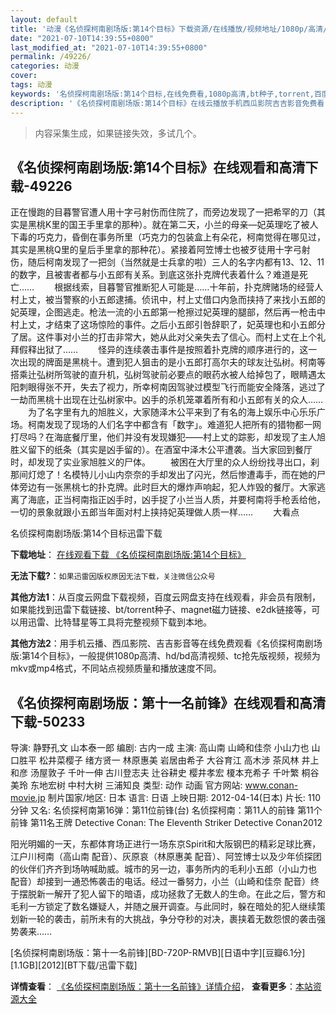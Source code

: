 ```yaml
---
layout: default
title: '动漫《名侦探柯南剧场版:第14个目标》下载资源/在线播放/视频地址/1080p/高清/蓝光'
date: "2021-07-10T14:39:55+0800"
last_modified_at: "2021-07-10T14:39:55+0800"
permalink: /49226/
categories: 动漫
cover:
tags: 动漫
keywords: '名侦探柯南剧场版:第14个目标,在线免费看,1080p高清,bt种子,torrent,百度云盘,magnet,磁力链,迅雷下载资源'
description: '《名侦探柯南剧场版:第14个目标》在线云播放手机西瓜影院吉吉影音免费看，1080p高清bd/hd未删减完整版和tc抢先枪版，mkv/mp4格式，附带bt/torrent种子、magnet/磁力链、百度云盘、网盘资源迅雷下载链接'
---
```


>内容采集生成，如果链接失效，多试几个。


## 《名侦探柯南剧场版:第14个目标》在线观看和高清下载-49226

正在慢跑的目暮警官遭人用十字弓射伤而住院了，而旁边发现了一把希罕的刀（其实是黑桃K里的国王手里拿的那种）。就在第二天，小兰的母亲—妃英理吃了被人下毒的巧克力，昏倒在事务所里（巧克力的包装盒上有朵花，柯南觉得在哪见过，其实是黑桃Q里的皇后手里拿的那种花）。紧接着阿笠博士也被歹徒用十字弓射伤，随后柯南发现了一把剑（当然就是士兵拿的啦）三人的名字内都有13、12、11的数字，且被害者都与小五郎有关系。到底这张扑克牌代表着什么？难道是死亡&hellip;… 　　根据线索，目暮警官推断犯人可能是……十年前，扑克牌赌场的经营人村上丈，被当警察的小五郎逮捕。侦讯中，村上丈借口内急而挟持了来找小五郎的妃英理，企图逃走。枪法一流的小五郎第一枪擦过妃英理的腿部，然后再一枪击中村上丈，才结束了这场惊险的事件。之后小五郎引咎辞职了，妃英理也和小五郎分了居。这件事对小兰的打击非常大，她从此对父亲失去了信心。而村上丈在上个礼拜假释出狱了…… 　　怪异的连续袭击事件是按照着扑克牌的顺序进行的，这一次出现的牌面是黑桃十。遭到犯人狙击的是小五郎打高尔夫的球友辻弘树。柯南等搭乘辻弘树所驾驶的直升机，弘树驾驶前必要点的眼药水被人给掉包了，眼睛遇太阳刺眼得张不开，失去了视力，所幸柯南因驾驶过模型飞行而能安全降落，逃过了一劫而黑桃十出现在辻弘树家中。凶手的杀机笼罩着所有和小五郎有关的众人…… 　　为了名字里有九的旭胜义，大家随泽木公平来到了有名的海上娱乐中心乐乐广场。柯南发现了现场的人们名字中都含有「数字」。难道犯人把所有的猎物都一网打尽吗？在海底餐厅里，他们并没有发现嫌犯&mdash;—村上丈的踪影，却发现了主人旭胜义留下的纸条（其实是凶手留的）。在酒室中泽木公平遭袭。当大家回到餐厅时，却发现了实业家旭胜义的尸体。 　　被困在大厅里的众人纷纷找寻出口，刹那间灯熄了！名模特儿小山内奈奈的手却发出了闪光，然后惨遭毒手，而在她的尸体旁边有一张黑桃七的扑克牌。此时巨大的爆炸声响起，犯人炸毁的餐厅。大家逃离了海底，正当柯南指正凶手时，凶手捉了小兰当人质，并要柯南将手枪丢给他，一切的景象就跟小五郎当年面对村上挟持妃英理做人质一样&hellip;… 　　大看点


名侦探柯南剧场版:第14个目标迅雷下载

**下载地址**： [在线观看下载 《名侦探柯南剧场版:第14个目标》](https://www.993dy.com//vod-detail-id-4377.html) 


**无法下载?**：`如果迅雷因版权原因无法下载，关注微信公众号 `

**其他方法1**：从百度云网盘下载视频，百度云网盘支持在线观看，非会员有限制，如果能找到迅雷下载链接、bt/torrent种子、magnet磁力链接、e2dk链接等，可以用迅雷、比特彗星等工具将完整视频下载到本地。

**其他方法2**：用手机云播、西瓜影院、吉吉影音等在线免费观看《名侦探柯南剧场版:第14个目标》，一般提供1080p高清、hd/bd高清视频、tc抢先版视频，视频为mkv或mp4格式，不同站点视频质量和播放速度不同。


## 《名侦探柯南剧场版：第十一名前锋》在线观看和高清下载-50233

导演: 静野孔文 山本泰一郎 编剧: 古内一成 主演: 高山南 山崎和佳奈 小山力也 山口胜平 松井菜樱子 绪方贤一 林原惠美 岩居由希子 大谷育江 高木涉 茶风林 井上和彦 汤屋敦子 千叶一伸 古川登志夫 辻谷耕史 樱井孝宏 榎本充希子 千叶繁 桐谷美玲 东地宏树 中村大树 三浦知良 类型: 动作 动画 官方网站: www.conan-movie.jp 制片国家/地区: 日本 语言: 日语 上映日期: 2012-04-14(日本) 片长: 110分钟 又名: 名侦探柯南第16弹：第11位前锋(台) 名侦探柯南：第11人的前锋 第11个前锋 第11名王牌 Detective Conan: The Eleventh Striker Detective Conan2012

阳光明媚的一天，东都体育场正进行一场东京Spirit和大阪钢巴的精彩足球比赛，江户川柯南（高山南 配音）、灰原哀（林原惠美 配音）、阿笠博士以及少年侦探团的伙伴们齐齐到场呐喊助威。城市的另一边，事务所内的毛利小五郎（小山力也 配音）却接到一通恐怖袭击的电话。经过一番努力，小兰（山崎和佳奈 配音）终于摆脱新一解开了犯人留下的暗语，成功拯救了无数人的生命。在此之后，警方和毛利一方锁定了数名嫌疑人，并随之展开调查。与此同时，躲在暗处的犯人继续策划新一轮的袭击，前所未有的大挑战，争分夺秒的对决，裹挟着无数怨恨的袭击强势袭来……


[名侦探柯南剧场版：第十一名前锋][BD-720P-RMVB][日语中字][豆瓣6.1分][1.1GB][2012][BT下载/迅雷下载]

**详情查看**： [《名侦探柯南剧场版：第十一名前锋》详情介绍](/movie/50233/)， **查看更多**：[本站资源大全](/movie/t/all/)

